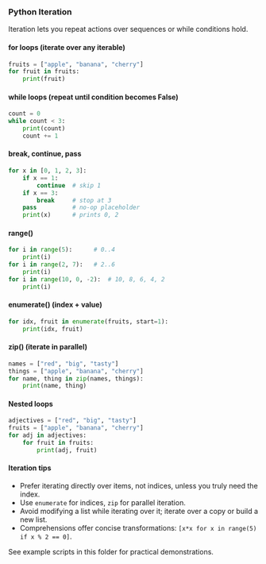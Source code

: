 ### Python Iteration

Iteration lets you repeat actions over sequences or while conditions hold.

#### for loops (iterate over any iterable)
```python
fruits = ["apple", "banana", "cherry"]
for fruit in fruits:
    print(fruit)
```

#### while loops (repeat until condition becomes False)
```python
count = 0
while count < 3:
    print(count)
    count += 1
```

#### break, continue, pass
```python
for x in [0, 1, 2, 3]:
    if x == 1:
        continue  # skip 1
    if x == 3:
        break     # stop at 3
    pass          # no-op placeholder
    print(x)      # prints 0, 2
```

#### range()
```python
for i in range(5):      # 0..4
    print(i)
for i in range(2, 7):   # 2..6
    print(i)
for i in range(10, 0, -2):  # 10, 8, 6, 4, 2
    print(i)
```

#### enumerate() (index + value)
```python
for idx, fruit in enumerate(fruits, start=1):
    print(idx, fruit)
```

#### zip() (iterate in parallel)
```python
names = ["red", "big", "tasty"]
things = ["apple", "banana", "cherry"]
for name, thing in zip(names, things):
    print(name, thing)
```

#### Nested loops
```python
adjectives = ["red", "big", "tasty"]
fruits = ["apple", "banana", "cherry"]
for adj in adjectives:
    for fruit in fruits:
        print(adj, fruit)
```

#### Iteration tips
- Prefer iterating directly over items, not indices, unless you truly need the index.
- Use `enumerate` for indices, `zip` for parallel iteration.
- Avoid modifying a list while iterating over it; iterate over a copy or build a new list.
- Comprehensions offer concise transformations: `[x*x for x in range(5) if x % 2 == 0]`.

See example scripts in this folder for practical demonstrations. 